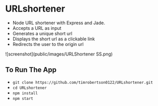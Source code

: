 # URLshortener

- Node URL shortener with Express and Jade.
- Accepts a URL as input
- Generates a unique short url
- Displays the short url as a clickable link
- Redirects the user to the origin url

![screenshot](public/images/URLShortener SS.png)

## To Run The App

- ```git clone https://github.com/timrobertson0122/URLshortener.git```
- ```cd URLshortener```
- ```npm install```
- ```npm start```
